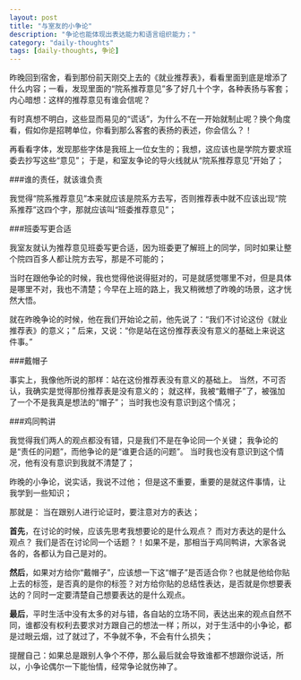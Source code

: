```yaml
---
layout: post
title: "与室友的小争论"
description: "争论也能体现出表达能力和语言组织能力；"
category: "daily-thoughts"
tags: [daily-thoughts, 争论]
---
```

昨晚回到宿舍，看到那份前天刚交上去的《就业推荐表》，看看里面到底是增添了什么内容；一看，发现里面的“院系推荐意见”多了好几十个字，各种表扬与客套；内心暗想：这样的推荐意见有谁会信呢？

有时真想不明白，这些显而易见的“谎话”，为什么不在一开始就制止呢？换个角度看，假如你是招聘单位，你看到那么客套的表扬的表述，你会信么？！

再看看字体，发现那些字体是我班上一位女生的；我想，这应该也是学院方要求班委去抄写这些“意见”； 于是，和室友争论的导火线就从“院系推荐意见”开始了；

###谁的责任，就该谁负责

我觉得“院系推荐意见”本来就应该是院系方去写，否则推荐表中就不应该出现“院系推荐”这四个字，那就应该叫“班委推荐意见”；

###班委写更合适

我室友就认为推荐意见班委写更合适，因为班委更了解班上的同学，同时如果让整个院四百多人都让院方去写，那是不可能的；

当时在跟他争论的时候，我也觉得他说得挺对的，可是就感觉哪里不对，但是具体是哪里不对，我也不清楚；今早在上班的路上，我又稍微想了昨晚的场景，这才恍然大悟。

就在昨晚争论的时候，他在我们开始论之前，他先说了：“我们不讨论这份《就业推荐表》的意义；”  后来，又说：“你是站在这份推荐表没有意义的基础上来说这件事。” 

###戴帽子

事实上，我像他所说的那样：站在这份推荐表没有意义的基础上。 当然，不可否认，我确实是觉得那份推荐表是没有意义的； 就这样，我被“戴帽子”了，被强加了一个不是我真是想法的“帽子”； 当时我也没有意识到这个情况；

###鸡同鸭讲

我觉得我们两人的观点都没有错，只是我们不是在争论同一个关键； 我争论的是“责任的问题”，而他争论的是“谁更合适的问题”。 当时我也没有意识到这个情况，他有没有意识到我就不清楚了；

昨晚的小争论，说实话，我说不过他； 但是这不重要，重要的是就这件事情，让我学到一些知识；

那就是： 当在跟别人进行论证时，要注意对方的表达；

**首先**，在讨论的时候，应该先思考我想要论的是什么观点？ 而对方表达的是什么观点？ 我们是否在讨论同一个话题？！如果不是，那相当于鸡同鸭讲，大家各说各的，各都认为自己是对的。

**然后**，如果对方给你“戴帽子”，应该想一下这“帽子”是否适合你？也就是他给你贴上去的标签，是否真的是你的标签？对方给你贴的总结性表达，是否就是你想要表达的？同时一定要清楚自己想要表达的是什么观点。

**最后**，平时生活中没有太多的对与错，各自站的立场不同，表达出来的观点自然不同，谁都没有权利去要求对方跟自己的想法一样；所以，对于生活中的小争论，都是过眼云烟，过了就过了，不争就不争，不会有什么损失；

提醒自己：如果总是跟别人争个不停，那么最后就会导致谁都不想跟你说话，所以，小争论偶尔一下能怡情，经常争论就伤神了。